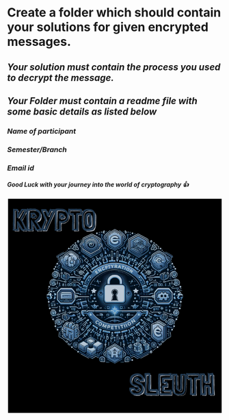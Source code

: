 # Create a folder which should contain your solutions for given encrypted messages.
## *_Your solution must contain the process you used to decrypt the message._*
## *_Your Folder must contain a readme file with some basic details as listed below_*
### *Name of participant*
### *Semester/Branch*
### *Email id*

#### *_Good Luck with your journey into the world of cryptography 👍_*

<p align="center">
  <img src=https://github.com/left01205/Assets/blob/main/Krypto_Sleuth_event_logo_read.png>
</p>
